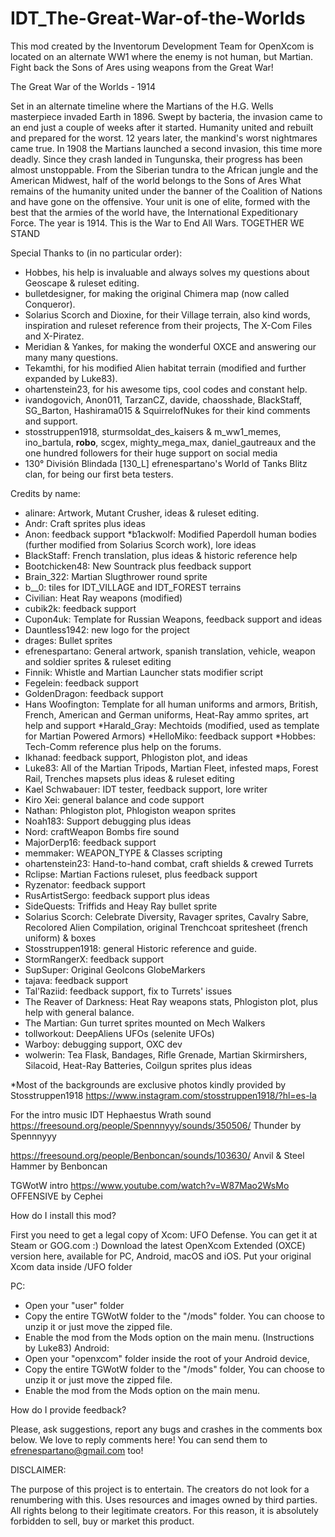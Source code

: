 # IDT_The-Great-War-of-the-Worlds
 This mod created by the Inventorum Development Team for OpenXcom is located on an alternate WW1 where the enemy is not human, but Martian. Fight back the Sons of Ares using weapons from the Great War!

The Great War of the Worlds - 1914

Set in an alternate timeline where the Martians of the H.G. Wells masterpiece invaded Earth in 1896.
Swept by bacteria, the invasion came to an end just a couple of weeks after it started.
Humanity united and rebuilt and prepared for the worst. 12 years later, the mankind's worst nightmares came true. In 1908 the Martians launched a second invasion, this time more deadly.
Since they crash landed in Tungunska, their progress has been almost unstoppable.
From the Siberian tundra to the African jungle and the American Midwest, half of the world belongs to the Sons of Ares
What remains of the humanity united under the banner of the Coalition of Nations and have gone on the offensive.
Your unit is one of elite, formed with the best that the armies of the world have, the International Expeditionary Force.
The year is 1914.
This is the War to End All Wars.
TOGETHER WE STAND

Special Thanks to (in no particular order):

* Hobbes, his help is invaluable and always solves my questions about Geoscape & ruleset editing.
* bulletdesigner, for making the original Chimera map (now called Conqueror).
* Solarius Scorch and Dioxine, for their Village terrain, also kind words, inspiration and ruleset reference from their projects, The X-Com Files and X-Piratez.
* Meridian & Yankes, for making the wonderful OXCE and answering our many many questions.
* Tekamthi, for his modified Alien habitat terrain (modified and further expanded by Luke83).
* ohartenstein23, for his awesome tips, cool codes and constant help.
* ivandogovich, Anon011, TarzanCZ, davide, chaosshade, BlackStaff, SG_Barton, Hashirama015 & SquirrelofNukes for their kind comments and support.
* stosstruppen1918, sturmsoldat_des_kaisers & m_ww1_memes, ino_bartula, __robo__, scgex, mighty_mega_max, daniel_gautreaux and the one hundred followers for their huge support on social media
* 130° División Blindada [130_L] efrenespartano's World of Tanks Blitz clan, for being our first beta testers.

Credits by name:

* alinare: Artwork, Mutant Crusher, ideas & ruleset editing.
* Andr: Craft sprites plus ideas
* Anon: feedback support
*b1ackwolf: Modified Paperdoll human bodies (further modified from Solarius Scorch work), lore ideas
* BlackStaff: French translation, plus ideas & historic reference help
* Bootchicken48: New Sountrack plus feedback support
* Brain_322: Martian Slugthrower round sprite
* b__0: tiles for IDT_VILLAGE and IDT_FOREST terrains
* Civilian: Heat Ray weapons (modified)
* cubik2k: feedback support
* Cupon4uk: Template for Russian Weapons, feedback support and ideas
* Dauntless1942: new logo for the project
* drages: Bullet sprites
* efrenespartano: General artwork, spanish translation, vehicle, weapon and soldier sprites & ruleset editing
* Finnik: Whistle and Martian Launcher stats modifier script
* Fegelein: feedback support
* GoldenDragon: feedback support
* Hans Woofington: Template for all human uniforms and armors, British, French, American and German uniforms, Heat-Ray ammo sprites, art help and support
*Harald_Gray: Mechtoids (modified, used as template for Martian Powered Armors)
*HelloMiko: feedback support
*Hobbes: Tech-Comm reference plus help on the forums.
* Ikhanad: feedback support, Phlogiston plot, and ideas
* Luke83: All of the Martian Tripods, Martian Fleet, infested maps, Forest Rail, Trenches mapsets plus ideas & ruleset editing
* Kael Schwabauer: IDT tester, feedback support, lore writer
* Kiro Xei: general balance and code support
* Nathan: Phlogiston plot, Phlogiston weapon sprites
* Noah183: Support debugging plus ideas
* Nord: craftWeapon Bombs fire sound
* MajorDerp16: feedback support
* memmaker: WEAPON_TYPE & Classes scripting
* ohartenstein23: Hand-to-hand combat, craft shields & crewed Turrets
* Rclipse: Martian Factions ruleset, plus feedback support
* Ryzenator: feedback support
* RusArtistSergo: feedback support plus ideas
* SideQuests: Triffids and Heay Ray bullet sprite
* Solarius Scorch: Celebrate Diversity, Ravager sprites, Cavalry Sabre, Recolored Alien Compilation, original Trenchcoat spritesheet (french uniform) & boxes
* Stosstruppen1918: general Historic reference and guide.
* StormRangerX: feedback support
* SupSuper: Original GeoIcons GlobeMarkers
* tajava: feedback support
* Tal'Raziid: feedback support, fix to Turrets' issues
* The Reaver of Darkness: Heat Ray weapons stats, Phlogiston plot, plus help with general balance.
* The Martian: Gun turret sprites mounted on Mech Walkers
* tollworkout: DeepAliens UFOs (selenite UFOs)
* Warboy: debugging support, OXC dev
* wolwerin: Tea Flask, Bandages, Rifle Grenade, Martian Skirmirshers, Silacoid, Heat-Ray Batteries, Coilgun sprites plus ideas


*Most of the backgrounds are exclusive photos kindly provided by Stosstruppen1918
https://www.instagram.com/stosstruppen1918/?hl=es-la

For the intro music
IDT Hephaestus Wrath sound
https://freesound.org/people/Spennnyyy/sounds/350506/
Thunder by Spennnyyy

https://freesound.org/people/Benboncan/sounds/103630/
Anvil & Steel Hammer by Benboncan

TGWotW intro
https://www.youtube.com/watch?v=W87Mao2WsMo
OFFENSIVE by Cephei


How do I install this mod?

First you need to get a legal copy of Xcom: UFO Defense. You can get it at Steam or GOG.com :) Download the latest OpenXcom Extended (OXCE) version here, available for PC, Android, macOS and iOS. Put your original Xcom data inside /UFO folder

PC:

- Open your "user" folder
- Copy the entire TGWotW folder to the "/mods" folder. You can choose to unzip it or just move the zipped file.
- Enable the mod from the Mods option on the main menu.
(Instructions by Luke83)
Android:
- Open your "openxcom" folder inside the root of your Android device,
- Copy the entire TGWotW folder to the "/mods" folder, You can choose to unzip it or just move the zipped file.
- Enable the mod from the Mods option on the main menu.

How do I provide feedback?

Please, ask suggestions, report any bugs and crashes in the comments box below. We love to reply comments here!
You can send them to efrenespartano@gmail.com too!



DISCLAIMER:

The purpose of this project is to entertain. The creators do not look for a renumbering with this. Uses resources and images owned by third parties. All rights belong to their legitimate creators. For this reason, it is absolutely forbidden to sell, buy or market this product.


